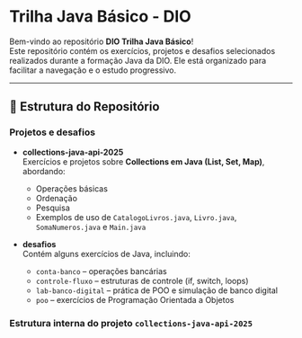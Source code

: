 # Trilha Java Básico - DIO

Bem-vindo ao repositório **DIO Trilha Java Básico**!  
Este repositório contém os exercícios, projetos e desafios selecionados realizados durante a formação Java da DIO. Ele está organizado para facilitar a navegação e o estudo progressivo.

---

## 📂 Estrutura do Repositório

### Projetos e desafios
- **collections-java-api-2025**  
  Exercícios e projetos sobre **Collections em Java (List, Set, Map)**, abordando:
  - Operações básicas
  - Ordenação
  - Pesquisa
  - Exemplos de uso de `CatalogoLivros.java`, `Livro.java`, `SomaNumeros.java` e `Main.java`

- **desafios**  
  Contém alguns exercícios de Java, incluindo:
  - `conta-banco` – operações bancárias
  - `controle-fluxo` – estruturas de controle (if, switch, loops)
  - `lab-banco-digital` – prática de POO e simulação de banco digital
  - `poo` – exercícios de Programação Orientada a Objetos  

### Estrutura interna do projeto `collections-java-api-2025`
